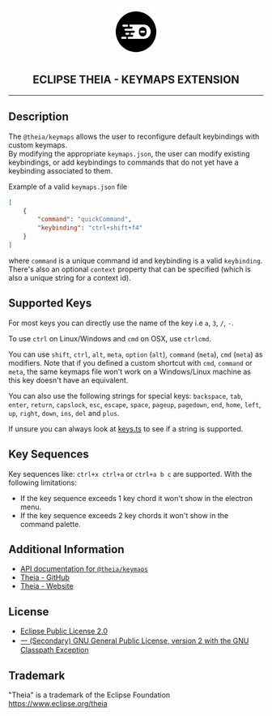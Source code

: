 <div align='center'>

<br />

<img src='https://raw.githubusercontent.com/eclipse-theia/theia/master/logo/theia.svg?sanitize=true' alt='theia-ext-logo' width='100px' />

<h2>ECLIPSE THEIA - KEYMAPS EXTENSION</h2>

<hr />

</div>

## Description

The `@theia/keymaps` allows the user to reconfigure default keybindings with custom keymaps.\
By modifying the appropriate `keymaps.json`, the user can modify existing keybindings, or add keybindings to commands that do not yet have a keybinding associated to them.

Example of a valid `keymaps.json` file

```json
[
    {
        "command": "quickCommand",
        "keybinding": "ctrl+shift+f4"
    }
]
```
 where `command` is a unique command id and keybinding is a valid `keybinding`. There's also an optional `context` property that can be specified (which is also a unique string for a context id).

## Supported Keys

For most keys you can directly use the name of the key i.e `a`, `3`,  `/`, `-`.

To use `ctrl` on Linux/Windows and `cmd` on OSX, use `ctrlcmd`.

You can use `shift`, `ctrl`, `alt`, `meta`, `option` (`alt`), `command` (`meta`), `cmd` (`meta`) as modifiers. Note that if you defined a custom shortcut with `cmd`, `command` or `meta`, the same keymaps file won't work on a Windows/Linux machine as this key doesn't have an equivalent.

You can also use the following strings for special keys: `backspace`, `tab`, `enter`, `return`, `capslock`, `esc`, `escape`, `space`, `pageup`, `pagedown`, `end`, `home`, `left`, `up`, `right`, `down`, `ins`, `del` and `plus`.

If unsure you can always look at [keys.ts](../core/src/common/keys.ts#207) to see if a string is supported.

## Key Sequences

Key sequences like: `ctrl+x ctrl+a` or `ctrl+a b c` are supported.  With the following limitations:
 - If the key sequence exceeds 1 key chord it won't show in the electron menu.
 - If the key sequence exceeds 2 key chords it won't show in the command palette.

## Additional Information

- [API documentation for `@theia/keymaps`](https://eclipse-theia.github.io/theia/docs/next/modules/keymaps.html)
- [Theia - GitHub](https://github.com/eclipse-theia/theia)
- [Theia - Website](https://theia-ide.org/)

## License

- [Eclipse Public License 2.0](http://www.eclipse.org/legal/epl-2.0/)
- [一 (Secondary) GNU General Public License, version 2 with the GNU Classpath Exception](https://projects.eclipse.org/license/secondary-gpl-2.0-cp)

## Trademark
"Theia" is a trademark of the Eclipse Foundation
https://www.eclipse.org/theia
